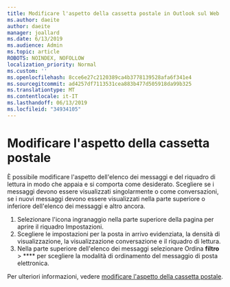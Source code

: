 ```yaml
---
title: Modificare l'aspetto della cassetta postale in Outlook sul Web
ms.author: daeite
author: daeite
manager: joallard
ms.date: 6/13/2019
ms.audience: Admin
ms.topic: article
ROBOTS: NOINDEX, NOFOLLOW
localization_priority: Normal
ms.custom: ''
ms.openlocfilehash: 8cce6e27c2120389ca4b3778139528afa6f341e4
ms.sourcegitcommit: ad4257df7113531cea883b477d505918da99b325
ms.translationtype: MT
ms.contentlocale: it-IT
ms.lasthandoff: 06/13/2019
ms.locfileid: "34934105"
---
```

# <a name="change-the-look-of-your-mailbox"></a>Modificare l'aspetto della cassetta postale

È possibile modificare l'aspetto dell'elenco dei messaggi e del riquadro di lettura in modo che appaia e si comporta come desiderato. Scegliere se i messaggi devono essere visualizzati singolarmente o come conversazioni, se i nuovi messaggi devono essere visualizzati nella parte superiore o inferiore dell'elenco dei messaggi e altro ancora.

1. Selezionare l'icona ingranaggio nella parte superiore della pagina per aprire il riquadro Impostazioni.
1. Scegliere le impostazioni per la posta in arrivo evidenziata, la densità di visualizzazione, la visualizzazione conversazione e il riquadro di lettura.
1. Nella parte superiore dell'elenco dei messaggi selezionare Ordina **filtro** > **** per scegliere la modalità di ordinamento del messaggio di posta elettronica.

Per ulteriori informazioni, vedere [modificare l'aspetto della cassetta postale](https://support.office.com/article/b41c2ecb-f23c-42b3-b7f8-659646d5e58c).